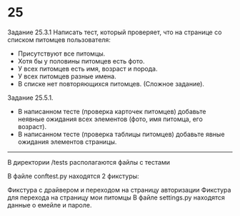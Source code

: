 # 25

Задание 25.3.1
Написать тест, который проверяет, что на странице со списком питомцев пользователя:

- Присутствуют все питомцы.
- Хотя бы у половины питомцев есть фото.
- У всех питомцев есть имя, возраст и порода.
- У всех питомцев разные имена.
- В списке нет повторяющихся питомцев. (Сложное задание).


Задание 25.5.1.
- В написанном тесте (проверка карточек питомцев) добавьте неявные ожидания всех элементов (фото, имя питомца, его возраст).
- В написанном тесте (проверка таблицы питомцев) добавьте явные ожидания элементов страницы.

----------------------------------------------------------------------------------------------------------------------------


В директории /tests располагаются файлы с тестами

В файле conftest.py находятся 2 фикстуры:

Фикстура с драйвером и переходом на страницу авторизации
Фикстура для перехода на страницу мои питомцы
В файле settings.py находятся данные о емейле и пароле.
